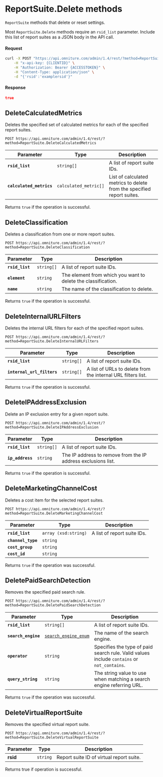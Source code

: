 # ReportSuite.Delete methods

`ReportSuite` methods that delete or reset settings.

Most `ReportSuite.Delete` methods require an `rsid_list` parameter. Include this list of report suites as a JSON body in the API call.

<CodeBlock slots="heading, code" repeat="2" languages="CURL,JSON"/>

#### Request

```sh
curl -X POST "https://api.omniture.com/admin/1.4/rest/?method=ReportSuite.DeleteVirtualReportSuite" \
    -H "x-api-key: {CLIENTID}" \
    -H "Authorization: Bearer {ACCESSTOKEN}" \
    -H "Content-Type: application/json" \
    -d "{'rsid':'examplersid'}"
```

#### Response

```json
true
```

## DeleteCalculatedMetrics

Deletes the specified set of calculated metrics for each of the specified report suites.

`POST https://api.omniture.com/admin/1.4/rest/?method=ReportSuite.DeleteCalculatedMetrics`

|Parameter|Type|Description|
|----|----|-----------|
| **`rsid_list`** | `string[]` | A list of report suite IDs. |
| **`calculated_metrics`** | `calculated_metric[]` | List of calculated metrics to delete from the specified report suites.|

Returns `true` if the operation is successful.

## DeleteClassification

Deletes a classification from one or more report suites.

`POST https://api.omniture.com/admin/1.4/rest/?method=ReportSuite.DeleteClassification`

|Parameter|Type|Description|
|----|----|-----------|
| **`rsid_list`** | `string[]` | A list of report suite IDs.|
| **`element`** | `string` | The element from which you want to delete the classification. |
| **`name`** | `string` | The name of the classification to delete. |

Returns `true` if the operation is successful.

## DeleteInternalURLFilters

Deletes the internal URL filters for each of the specified report suites.

`POST https://api.omniture.com/admin/1.4/rest/?method=ReportSuite.DeleteInternalURLFilters`

|Parameter|Type|Description|
|----|----|-----------|
|**`rsid_list`** |`string[]` |A list of report suite IDs.|
|**`internal_url_filters`** |`string[]` |A list of URLs to delete from the internal URL filters list.|

Returns `true` if the operation is successful.

## DeleteIPAddressExclusion

Delete an IP exclusion entry for a given report suite.

`POST https://api.omniture.com/admin/1.4/rest/?method=ReportSuite.DeleteIPAddressExclusion`

|Parameter|Type|Description|
|----|----|-----------|
|**`rsid_list`** |`string[]` |A list of report suite IDs.|
|**`ip_address`** |`string` |The IP address to remove from the IP address exclusions list.|

Returns `true` if the operation is successful.

## DeleteMarketingChannelCost

Deletes a cost item for the selected report suites.

`POST https://api.omniture.com/admin/1.4/rest/?method=ReportSuite.DeleteMarketingChannelCost`

|Parameter|Type|Description|
|----|----|-----------|
|**`rsid_list`** |`array (xsd:string)` |A list of report suite IDs.|
|**`channel_type`** |`string` | |
|**`cost_group`** |`string` | |
|**`cost_id`** |`string` | |

Returns `true` if the operation was successful.

## DeletePaidSearchDetection

Removes the specified paid search rule.

`POST https://api.omniture.com/admin/1.4/rest/?method=ReportSuite.DeletePaidSearchDetection`

|Parameter|Type|Description|
|----|----|-----------|
| **`rsid_list`** | `string[]` |A list of report suite IDs.|
|**`search_engine`** |[`search_engine_enum`](../data_types.md#searchengineenum) | The name of the search engine. |
|**`operator`** | `string` | Specifies the type of paid search rule. Valid values include `contains` or `not_contains`. |
|**`query_string`** |`string` |The string value to use when matching a search engine referring URL.|

Returns `true` if the operation was successful.

## DeleteVirtualReportSuite

Removes the specified virtual report suite.

`POST https://api.omniture.com/admin/1.4/rest/?method=ReportSuite.DeleteVirtualReportSuite`

|Parameter|Type|Description|
|----|----|-----------|
| **rsid** | `string` | Report suite ID of virtual report suite. |

Returns true if operation is successful.
